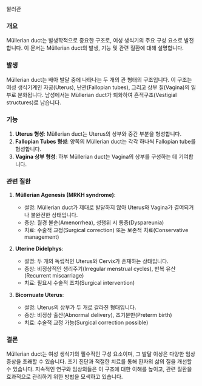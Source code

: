 뮐러관
### 개요
Müllerian duct는 발생학적으로 중요한 구조로, 여성 생식기의 주요 구성 요소로 발전합니다. 이 문서는 Müllerian duct의 발생, 기능 및 관련 질환에 대해 설명합니다.

### 발생
Müllerian duct는 배아 발달 중에 나타나는 두 개의 관 형태의 구조입니다. 이 구조는 여성 생식기계인 자궁(Uterus), 난관(Fallopian tubes), 그리고 상부 질(Vagina)의 일부로 분화됩니다. 남성에서는 Müllerian duct가 퇴화하여 흔적구조(Vestigial structures)로 남습니다.

### 기능
1. **Uterus 형성**: Müllerian duct는 Uterus의 상부와 중간 부분을 형성합니다.
2. **Fallopian Tubes 형성**: 양쪽의 Müllerian duct는 각각 하나씩 Fallopian tube를 형성합니다.
3. **Vagina 상부 형성**: 하부 Müllerian duct는 Vagina의 상부를 구성하는 데 기여합니다.

### 관련 질환
1. **Müllerian Agenesis (MRKH syndrome)**:
   - 설명: Müllerian duct가 제대로 발달하지 않아 Uterus와 Vagina가 결여되거나 불완전한 상태입니다.
   - 증상: 월경 불순(Amenorrhea), 성행위 시 통증(Dyspareunia)
   - 치료: 수술적 교정(Surgical correction) 또는 보존적 치료(Conservative management)

2. **Uterine Didelphys**:
   - 설명: 두 개의 독립적인 Uterus와 Cervix가 존재하는 상태입니다.
   - 증상: 비정상적인 생리주기(Irregular menstrual cycles), 반복 유산(Recurrent miscarriage)
   - 치료: 필요시 수술적 조치(Surgical intervention)

3. **Bicornuate Uterus**:
   - 설명: Uterus의 상부가 두 개로 갈라진 형태입니다.
   - 증상: 비정상 출산(Abnormal delivery), 조기분만(Preterm birth)
   - 치료: 수술적 교정 가능(Surgical correction possible)

### 결론
Müllerian duct는 여성 생식기의 필수적인 구성 요소이며, 그 발달 이상은 다양한 임상 증상을 초래할 수 있습니다. 조기 진단과 적절한 치료를 통해 환자의 삶의 질을 개선할 수 있습니다. 지속적인 연구와 임상의들은 이 구조에 대한 이해를 높이고, 관련 질환을 효과적으로 관리하기 위한 방법을 모색하고 있습니다.
